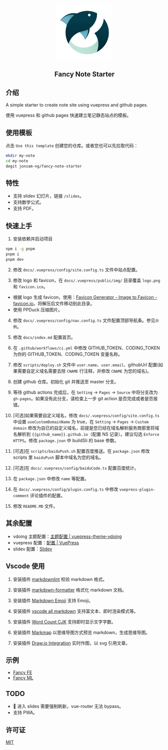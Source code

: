 <p align="center"><a href="https://jonsam-ng.github.io/fancy-note-starter/" target="_blank" rel="noopener noreferrer"><img width="180" src="/docs/.vuepress/public/img/logo.png" alt="logo"></a></p>

<h2 align="center">Fancy Note Starter</h2>

## 介绍

A simple starter to create note site using vuepress and github pages.

使用 vuepress 和 github pages 快速建立笔记静态站点的模板。

## 使用模板

点击 `Use this template` 创建您的仓库。或者您也可以先拉取代码：

```bash
mkdir my-note
cd my-note
degit jonsam-ng/fancy-note-starter
```

## 特性

- 支持 slidev 幻灯片，链接 `/slides`。
- 支持数学公式。
- 支持 PDF。

## 快速上手

1. 安装依赖并启动项目

```bash
npm i -g pnpm
pnpm i
pnpm dev
```

2. 修改 `docs/.vuepress/config/site.config.ts` 文件中站点配置。

3. 修改 logo 和 favicon，在 `docs/.vuepress/public/img/` 目录覆盖 `logo.png` 和 `favicon.ico`。

- 根据 logo 生成 favicon，使用：[Favicon Generator - Image to Favicon - favicon.io](https://favicon.io/favicon-converter/)。将解压后文件移动到此目录。
- 使用 PPDuck 压缩图片。

4. 修改 `docs/.vuepress/config/nav.config.ts`  文件配置顶部导航条。参见`示例`。

5. 修改 `docs/index.md` 配置首页。

6. 在 `.github/workflows/ci.yml` 中修改 GITHUB_TOKEN、CODING_TOKEN 为你的 GITHUB_TOKEN、CODING_TOKEN 变量名称。

7. 修改 `scripts/deploy.sh` 文件中 `user.name`、`user.email`、githubUrl 配置(如果需要自定义域名需要去除 `CNAME` 行注释，并修改 `CNAME` 为您的域名)。

8. 创建 github 仓库。初始化 git 并推送至 master 分支。

9. 等待 github actions 完成后，在 `Setting` → `Pages` -> `Source` 中将分支改为 `gh-pages`。如果没有此分支，请检查上一步 git action 是否完成或者是否报错。

10. [可选]如果需要自定义域名，修改 `docs/.vuepress/config/site.config.ts` 中设置 `useCustomDomainName` 为 true，在 `Setting` → `Pages` -> `Custom domain` 修改为自已的自定义域名，前提是您已经在域名解析服务商那里将域名解析到 `{{github_name}}.github.io`（配置 NS 记录）。建议勾选 `Enforce HTTPS`。修改 `package.json` 中 buildSli 的 base 参数。

11. [可选]在 `scripts/baiduPush.sh` 配置百度推送。在 `package.json` 修改 scripts 里 `baiduPush` 脚本中域名为您的域名。

12. [可选]在 `docs/.vuepress/config/baiduCode.ts` 配置百度统计。

13. 在 `package.json` 中修改 `name` 等配置。

14. 在 `docs/.vuepress/config/plugin.config.ts` 中修改 `vuepress-plugin-comment` 评论插件的配置。

15. 修改 `README.MD` 文件。

## 其余配置

- vdoing 主题配置：[主题配置 | vuepress-theme-vdoing](https://doc.xugaoyi.com/pages/a20ce8/)
- vuepress 配置：[配置 | VuePress](https://v1.vuepress.vuejs.org/zh/config/)
- slidev 配置：[Slidev](https://cn.sli.dev/guide/why.html)

## Vscode 使用

1. 安装插件 [markdownlint](https://marketplace.visualstudio.com/items?itemName=DavidAnson.vscode-markdownlint) 校验 markdown 格式。

2. 安装插件 [markdown-formatter](https://marketplace.visualstudio.com/items?itemName=mervin.markdown-formatter) 格式化 markdown 文档。

3. 安装插件 [Markdown Emoji](https://marketplace.visualstudio.com/items?itemName=bierner.markdown-emoji) 支持 Emoji。

4. 安装插件 [vscode all markdown](https://marketplace.visualstudio.com/items?itemName=TobiasTao.vscode-md) 支持富文本、即时渲染模式等。

5. 安装插件 [Word Count CJK](https://marketplace.visualstudio.com/items?itemName=holmescn.vscode-wordcount-cjk) 支持即时显示文字字数。

6. 安装插件 [Markmap](https://marketplace.visualstudio.com/items?itemName=gera2ld.markmap-vscode) 以思维导图方式预览 markdown，生成思维导图。

7. 安装插件 [Draw.io Integration](https://marketplace.visualstudio.com/items?itemName=hediet.vscode-drawio) 实时作图，以 svg 引用文章。

## 示例

- [Fancy FE](https://source.jonsam.site/)
- [Fancy ML](https://ml.jonsam.site/)

## TODO

- 🐞 进入 slides 需要强制刷新，vue-router 无法 bypass。
- 支持 PWA。

## 许可证

[MIT](./LICENSE)
